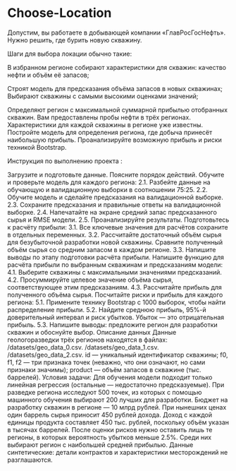 # Choose-Location

Допустим, вы работаете в добывающей компании «ГлавРосГосНефть». Нужно решить, где бурить новую скважину.

Шаги для выбора локации обычно такие: 

В избранном регионе собирают характеристики для скважин: качество нефти и объём её запасов;

Строят модель для предсказания объёма запасов в новых скважинах; Выбирают скважины с самыми высокими оценками значений;

Определяют регион с максимальной суммарной прибылью отобранных скважин. Вам предоставлены пробы нефти в трёх регионах. Характеристики для каждой скважины в регионе уже известны. Постройте модель для определения региона, где добыча принесёт наибольшую прибыль. Проанализируйте возможную прибыль и риски техникой Bootstrap.

Инструкция по выполнению проекта :

Загрузите и подготовьте данные. Поясните порядок действий. Обучите и проверьте модель для каждого региона: 2.1. Разбейте данные на обучающую и валидационную выборки в соотношении 75:25. 2.2. Обучите модель и сделайте предсказания на валидационной выборке. 2.3. Сохраните предсказания и правильные ответы на валидационной выборке. 2.4. Напечатайте на экране средний запас предсказанного сырья и RMSE модели. 2.5. Проанализируйте результаты. Подготовьтесь к расчёту прибыли: 3.1. Все ключевые значения для расчётов сохраните в отдельных переменных. 3.2. Рассчитайте достаточный объём сырья для безубыточной разработки новой скважины. Сравните полученный объём сырья со средним запасом в каждом регионе. 3.3. Напишите выводы по этапу подготовки расчёта прибыли. Напишите функцию для расчёта прибыли по выбранным скважинам и предсказаниям модели: 4.1. Выберите скважины с максимальными значениями предсказаний. 4.2. Просуммируйте целевое значение объёма сырья, соответствующее этим предсказаниям. 4.3. Рассчитайте прибыль для полученного объёма сырья. Посчитайте риски и прибыль для каждого региона: 5.1. Примените технику Bootstrap с 1000 выборок, чтобы найти распределение прибыли. 5.2. Найдите среднюю прибыль, 95%-й доверительный интервал и риск убытков. Убыток — это отрицательная прибыль. 5.3. Напишите выводы: предложите регион для разработки скважин и обоснуйте выбор. Описание данных Данные геологоразведки трёх регионов находятся в файлах: /datasets/geo_data_0.csv. /datasets/geo_data_1.csv. /datasets/geo_data_2.csv. id — уникальный идентификатор скважины; f0, f1, f2 — три признака точек (неважно, что они означают, но сами признаки значимы); product — объём запасов в скважине (тыс. баррелей). Условия задачи: Для обучения модели подходит только линейная регрессия (остальные — недостаточно предсказуемые). При разведке региона исследуют 500 точек, из которых с помощью машинного обучения выбирают 200 лучших для разработки. Бюджет на разработку скважин в регионе — 10 млрд рублей. При нынешних ценах один баррель сырья приносит 450 рублей дохода. Доход с каждой единицы продукта составляет 450 тыс. рублей, поскольку объём указан в тысячах баррелей. После оценки рисков нужно оставить лишь те регионы, в которых вероятность убытков меньше 2.5%. Среди них выбирают регион с наибольшей средней прибылью. Данные синтетические: детали контрактов и характеристики месторождений не разглашаются.
